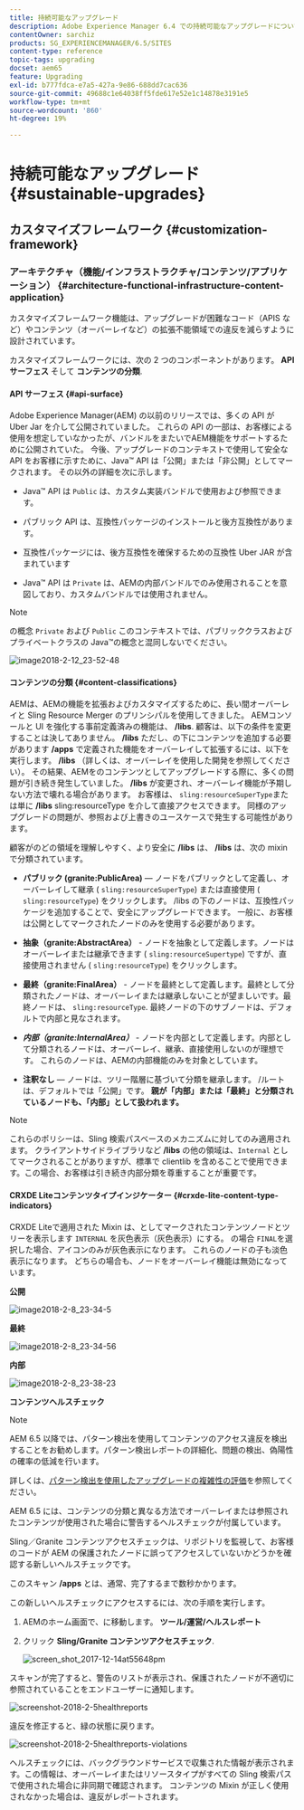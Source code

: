 ```yaml
---
title: 持続可能なアップグレード
description: Adobe Experience Manager 6.4 での持続可能なアップグレードについて説明します。
contentOwner: sarchiz
products: SG_EXPERIENCEMANAGER/6.5/SITES
content-type: reference
topic-tags: upgrading
docset: aem65
feature: Upgrading
exl-id: b777fdca-e7a5-427a-9e86-688dd7cac636
source-git-commit: 49688c1e64038ff5fde617e52e1c14878e3191e5
workflow-type: tm+mt
source-wordcount: '860'
ht-degree: 19%

---
```


# 持続可能なアップグレード{#sustainable-upgrades}

## カスタマイズフレームワーク {#customization-framework}

### アーキテクチャ（機能/インフラストラクチャ/コンテンツ/アプリケーション）  {#architecture-functional-infrastructure-content-application}

カスタマイズフレームワーク機能は、アップグレードが困難なコード（APIS など）やコンテンツ（オーバーレイなど）の拡張不能領域での違反を減らすように設計されています。

カスタマイズフレームワークには、次の 2 つのコンポーネントがあります。 **API サーフェス** そして **コンテンツの分類**.

#### API サーフェス {#api-surface}

Adobe Experience Manager(AEM) の以前のリリースでは、多くの API が Uber Jar を介して公開されていました。 これらの API の一部は、お客様による使用を想定していなかったが、バンドルをまたいでAEM機能をサポートするために公開されていた。 今後、アップグレードのコンテキストで使用して安全な API をお客様に示すために、Java™ API は「公開」または「非公開」としてマークされます。 その以外の詳細を次に示します。

* Java™ API は `Public` は、カスタム実装バンドルで使用および参照できます。

* パブリック API は、互換性パッケージのインストールと後方互換性があります。
* 互換性パッケージには、後方互換性を確保するための互換性 Uber JAR が含まれています
* Java™ API は `Private` は、AEMの内部バンドルでのみ使用されることを意図しており、カスタムバンドルでは使用されません。

>[!NOTE]
>
>の概念 `Private` および `Public` このコンテキストでは、パブリッククラスおよびプライベートクラスの Java™の概念と混同しないでください。

![image2018-2-12_23-52-48](assets/image2018-2-12_23-52-48.png)

#### コンテンツの分類 {#content-classifications}

AEMは、AEMの機能を拡張およびカスタマイズするために、長い間オーバーレイと Sling Resource Merger のプリンシパルを使用してきました。 AEMコンソールと UI を強化する事前定義済みの機能は、 **/libs**. 顧客は、以下の条件を変更することは決してありません。 **/libs** ただし、の下にコンテンツを追加する必要があります **/apps** で定義された機能をオーバーレイして拡張するには、以下を実行します。 **/libs** （詳しくは、オーバーレイを使用した開発を参照してください）。 その結果、AEMをのコンテンツとしてアップグレードする際に、多くの問題が引き続き発生していました。 **/libs** が変更され、オーバーレイ機能が予期しない方法で壊れる場合があります。 お客様は、 `sling:resourceSuperType`または単に **/libs** sling:resourceType を介して直接アクセスできます。 同様のアップグレードの問題が、参照および上書きのユースケースで発生する可能性があります。

顧客がのどの領域を理解しやすく、より安全に **/libs** は、 **/libs** は、次の mixin で分類されています。

* **パブリック (granite:PublicArea)**  — ノードをパブリックとして定義し、オーバーレイして継承 ( `sling:resourceSuperType`) または直接使用 ( `sling:resourceType`) をクリックします。 /libs の下のノードは、互換性パッケージを追加することで、安全にアップグレードできます。 一般に、お客様は公開としてマークされたノードのみを使用する必要があります。

* **抽象（granite:AbstractArea）** - ノードを抽象として定義します。ノードはオーバーレイまたは継承できます ( `sling:resourceSupertype`) ですが、直接使用されません ( `sling:resourceType`) をクリックします。

* **最終（granite:FinalArea）** - ノードを最終として定義します。最終として分類されたノードは、オーバーレイまたは継承しないことが望ましいです。最終ノードは、 `sling:resourceType`. 最終ノードの下のサブノードは、デフォルトで内部と見なされます。

* ***内部（granite:InternalArea）*** - ノードを内部として定義します。内部として分類されるノードは、オーバーレイ、継承、直接使用しないのが理想です。 これらのノードは、AEMの内部機能のみを対象としています。

* **注釈なし**  — ノードは、ツリー階層に基づいて分類を継承します。 /ルートは、デフォルトでは「公開」です。 **親が「内部」または「最終」と分類されているノードも、「内部」として扱われます。**

>[!NOTE]
>
これらのポリシーは、Sling 検索パスベースのメカニズムに対してのみ適用されます。 クライアントサイドライブラリなど **/libs** の他の領域は、`Internal` としてマークされることがありますが、標準で clientlib を含めることで使用できます。この場合、お客様は引き続き内部分類を尊重することが重要です。

#### CRXDE Liteコンテンツタイプインジケーター {#crxde-lite-content-type-indicators}

CRXDE Liteで適用された Mixin は、としてマークされたコンテンツノードとツリーを表示します `INTERNAL` を灰色表示（灰色表示）にする。 の場合 `FINAL`を選択した場合、アイコンのみが灰色表示になります。 これらのノードの子も淡色表示になります。 どちらの場合も、ノードをオーバーレイ機能は無効になっています。

**公開**

![image2018-2-8_23-34-5](assets/image2018-2-8_23-34-5.png)

**最終**

![image2018-2-8_23-34-56](assets/image2018-2-8_23-34-56.png)

**内部**

![image2018-2-8_23-38-23](assets/image2018-2-8_23-38-23.png)

**コンテンツヘルスチェック**

>[!NOTE]
>
AEM 6.5 以降では、パターン検出を使用してコンテンツのアクセス違反を検出することをお勧めします。パターン検出レポートの詳細化、問題の検出、偽陽性の確率の低減を行います。
>
詳しくは、[パターン検出を使用したアップグレードの複雑性の評価](/help/sites-deploying/pattern-detector.md)を参照してください。

AEM 6.5 には、コンテンツの分類と異なる方法でオーバーレイまたは参照されたコンテンツが使用された場合に警告するヘルスチェックが付属しています。

Sling／Granite コンテンツアクセスチェックは、リポジトリを監視して、お客様のコードが AEM の保護されたノードに誤ってアクセスしていないかどうかを確認する新しいヘルスチェックです。

このスキャン **/apps** とは、通常、完了するまで数秒かかります。

この新しいヘルスチェックにアクセスするには、次の手順を実行します。

1. AEMのホーム画面で、に移動します。 **ツール/運営/ヘルスレポート**
1. クリック **Sling/Granite コンテンツアクセスチェック**.

   ![screen_shot_2017-12-14at55648pm](assets/screen_shot_2017-12-14at55648pm.png)

スキャンが完了すると、警告のリストが表示され、保護されたノードが不適切に参照されていることをエンドユーザーに通知します。

![screenshot-2018-2-5healthreports](assets/screenshot-2018-2-5healthreports.png)

違反を修正すると、緑の状態に戻ります。

![screenshot-2018-2-5healthreports-violations](assets/screenshot-2018-2-5healthreports-violations.png)

ヘルスチェックには、バックグラウンドサービスで収集された情報が表示されます。この情報は、オーバーレイまたはリソースタイプがすべての Sling 検索パスで使用された場合に非同期で確認されます。 コンテンツの Mixin が正しく使用されなかった場合は、違反がレポートされます。
